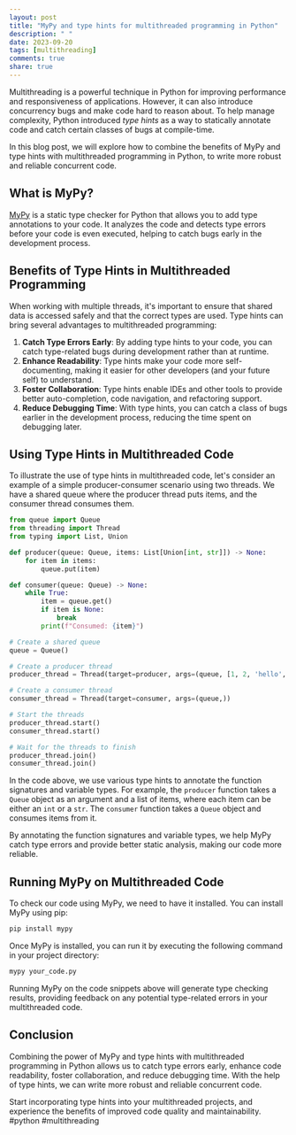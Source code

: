 ```yaml
---
layout: post
title: "MyPy and type hints for multithreaded programming in Python"
description: " "
date: 2023-09-20
tags: [multithreading]
comments: true
share: true
---
```


Multithreading is a powerful technique in Python for improving performance and responsiveness of applications. However, it can also introduce concurrency bugs and make code hard to reason about. To help manage complexity, Python introduced *type hints* as a way to statically annotate code and catch certain classes of bugs at compile-time.

In this blog post, we will explore how to combine the benefits of MyPy and type hints with multithreaded programming in Python, to write more robust and reliable concurrent code.

## What is MyPy?

[MyPy](http://mypy-lang.org/) is a static type checker for Python that allows you to add type annotations to your code. It analyzes the code and detects type errors before your code is even executed, helping to catch bugs early in the development process.

## Benefits of Type Hints in Multithreaded Programming

When working with multiple threads, it's important to ensure that shared data is accessed safely and that the correct types are used. Type hints can bring several advantages to multithreaded programming:

1. **Catch Type Errors Early**: By adding type hints to your code, you can catch type-related bugs during development rather than at runtime.
2. **Enhance Readability**: Type hints make your code more self-documenting, making it easier for other developers (and your future self) to understand.
3. **Foster Collaboration**: Type hints enable IDEs and other tools to provide better auto-completion, code navigation, and refactoring support.
4. **Reduce Debugging Time**: With type hints, you can catch a class of bugs earlier in the development process, reducing the time spent on debugging later.

## Using Type Hints in Multithreaded Code

To illustrate the use of type hints in multithreaded code, let's consider an example of a simple producer-consumer scenario using two threads. We have a shared queue where the producer thread puts items, and the consumer thread consumes them.

```python
from queue import Queue
from threading import Thread
from typing import List, Union

def producer(queue: Queue, items: List[Union[int, str]]) -> None:
    for item in items:
        queue.put(item)

def consumer(queue: Queue) -> None:
    while True:
        item = queue.get()
        if item is None:
            break
        print(f"Consumed: {item}")

# Create a shared queue
queue = Queue()

# Create a producer thread
producer_thread = Thread(target=producer, args=(queue, [1, 2, 'hello', 3, 'world']))

# Create a consumer thread
consumer_thread = Thread(target=consumer, args=(queue,))

# Start the threads
producer_thread.start()
consumer_thread.start()

# Wait for the threads to finish
producer_thread.join()
consumer_thread.join()
```

In the code above, we use various type hints to annotate the function signatures and variable types. For example, the `producer` function takes a `Queue` object as an argument and a list of items, where each item can be either an `int` or a `str`. The `consumer` function takes a `Queue` object and consumes items from it.

By annotating the function signatures and variable types, we help MyPy catch type errors and provide better static analysis, making our code more reliable.

## Running MyPy on Multithreaded Code

To check our code using MyPy, we need to have it installed. You can install MyPy using pip:

```bash
pip install mypy
```

Once MyPy is installed, you can run it by executing the following command in your project directory:

```bash
mypy your_code.py
```

Running MyPy on the code snippets above will generate type checking results, providing feedback on any potential type-related errors in your multithreaded code.

## Conclusion

Combining the power of MyPy and type hints with multithreaded programming in Python allows us to catch type errors early, enhance code readability, foster collaboration, and reduce debugging time. With the help of type hints, we can write more robust and reliable concurrent code.

Start incorporating type hints into your multithreaded projects, and experience the benefits of improved code quality and maintainability. #python #multithreading